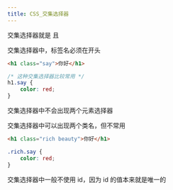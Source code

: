 ```yaml
---
title: CSS_交集选择器
---
```

交集选择器就是 且

交集选择器中，标签名必须在开头

```html
<h1 class="say">你好</h1>
```

```css
/* 这种交集选择器比较常用 */
h1.say {
	color: red;
}
```

交集选择器中不会出现两个元素选择器 

交集选择器中可以出现两个类名，但不常用 

```html
<h1 class="rich beauty">你好</h1>
```

```css
.rich.say {
	color: red;
}
```


交集选择器中一般不使用 id，因为 id 的值本来就是唯一的



